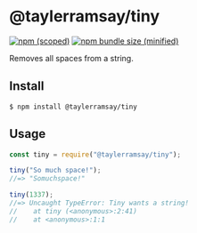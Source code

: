# @taylerramsay/tiny

[![npm (scoped)](https://img.shields.io/npm/v/@taylerramsay/tiny.svg)](https://www.npmjs.com/package/@taylerramsay/tiny)
[![npm bundle size (minified)](https://img.shields.io/bundlephobia/min/@bamblehorse/tiny.svg)](https://www.npmjs.com/package/@bamblehorse/tiny)


Removes all spaces from a string.

## Install

```
$ npm install @taylerramsay/tiny
```

## Usage

```js
const tiny = require("@taylerramsay/tiny");

tiny("So much space!");
//=> "Somuchspace!"

tiny(1337);
//=> Uncaught TypeError: Tiny wants a string!
//    at tiny (<anonymous>:2:41)
//    at <anonymous>:1:1
```